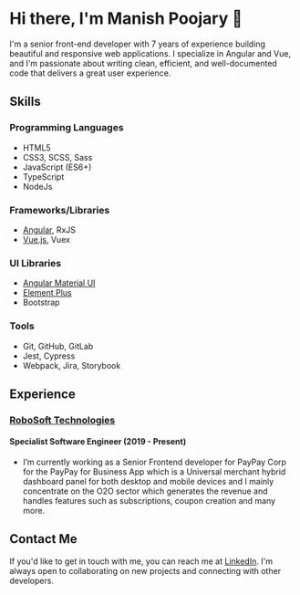 
<!--
**manishpoojary/manishpoojary** is a ✨ _special_ ✨ repository because its `README.md` (this file) appears on your GitHub profile.

Here are some ideas to get you started:

- 🔭 I’m currently working on ...
- 🌱 I’m currently learning ...
- 👯 I’m looking to collaborate on ...
- 🤔 I’m looking for help with ...
- 💬 Ask me about ...
- 📫 How to reach me: ...
- 😄 Pronouns: ...
- ⚡ Fun fact: ...
-->

# Hi there, I'm Manish Poojary 👋

I'm a senior front-end developer with 7 years of experience building beautiful and responsive web applications. I specialize in Angular and Vue, and I'm passionate about writing clean, efficient, and well-documented code that delivers a great user experience.

## Skills

### Programming Languages

- HTML5
- CSS3, SCSS, Sass
- JavaScript (ES6+)
- TypeScript
- NodeJs

### Frameworks/Libraries

- [Angular](https://angular.io), RxJS
- [Vue.js](https://vuejs.org), Vuex

### UI Libraries

- [Angular Material UI](https://material.angular.io)
- [Element Plus](https://element-plus.org/en-US/)
- Bootstrap

### Tools

- Git, GitHub, GitLab
- Jest, Cypress
- Webpack, Jira, Storybook

## Experience

### [RoboSoft Technologies](https://www.robosoftin.com)

#### Specialist Software Engineer (2019 - Present)

- I’m currently working as a Senior Frontend developer for PayPay Corp for the PayPay for Business App which is a Universal merchant hybrid dashboard panel for both desktop and mobile devices and I mainly concentrate on the O2O sector which generates the revenue and handles features such as subscriptions, coupon creation and many more.

## Contact Me

If you'd like to get in touch with me, you can reach me at [LinkedIn](https://www.linkedin.com/in/manish-poojary). I'm always open to collaborating on new projects and connecting with other developers.

